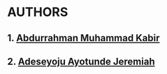 # __AUTHORS__

## 1. [Abdurrahman Muhammad Kabir](https://github.com/Fadlullah04/)

## 2. [Adeseyoju Ayotunde Jeremiah](https://github.com/aytuns)
